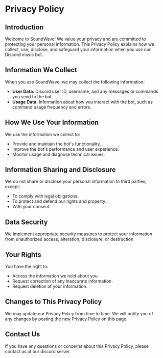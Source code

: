 # Privacy Policy

## Introduction
Welcome to SoundWave! We value your privacy and are committed to protecting your personal information. This Privacy Policy explains how we collect, use, disclose, and safeguard your information when you use our Discord music bot.

## Information We Collect
When you use SoundWave, we may collect the following information:
- **User Data**: Discord user ID, username, and any messages or commands you send to the bot.
- **Usage Data**: Information about how you interact with the bot, such as command usage frequency and errors.

## How We Use Your Information
We use the information we collect to:
- Provide and maintain the bot's functionality.
- Improve the bot's performance and user experience.
- Monitor usage and diagnose technical issues.

## Information Sharing and Disclosure
We do not share or disclose your personal information to third parties, except:
- To comply with legal obligations.
- To protect and defend our rights and property.
- With your consent.

## Data Security
We implement appropriate security measures to protect your information from unauthorized access, alteration, disclosure, or destruction.

## Your Rights
You have the right to:
- Access the information we hold about you.
- Request correction of any inaccurate information.
- Request deletion of your information.

## Changes to This Privacy Policy
We may update our Privacy Policy from time to time. We will notify you of any changes by posting the new Privacy Policy on this page.

## Contact Us
If you have any questions or concerns about this Privacy Policy, please contact us at our discord server.
